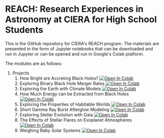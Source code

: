 # REACH: Research Experiences in Astronomy at CIERA for High School Students

This is the GitHub repository for CIERA's REACH program. The materials are presented in the form of Jupyter notebooks that can be downloaded and run in Jupyter or can be opened and run in Google's Colab platform.

The modules are as follows:

1. Projects
    1. How Bright are Accreting Black Holes? <a href="https://colab.research.google.com/github/psheehan/CIERA-HS-Program/blob/master/Projects/AccretingBlackHoles/AccretingBlackHoles.ipynb" target="_parent"><img src="https://colab.research.google.com/assets/colab-badge.svg" alt="Open In Colab"/></a>
    2. Exploring Binary Black Hole Merger Rates <a href="https://colab.research.google.com/github/psheehan/CIERA-HS-Program/blob/master/Projects/BinaryBlackHoleMergers/BinaryBlackHoleMergers.ipynb" target="_parent"><img src="https://colab.research.google.com/assets/colab-badge.svg" alt="Open In Colab"/></a>
    3. Exploring the Earth with Climate Models <a href="https://colab.research.google.com/github/psheehan/CIERA-HS-Program/blob/master/Projects/EarthsClimateModel/EarthsClimateModel.ipynb" target="_parent"><img src="https://colab.research.google.com/assets/colab-badge.svg" alt="Open In Colab"/></a>
    4. How Much Energy can be Extracted from Black Holes <a href="https://colab.research.google.com/github/psheehan/CIERA-HS-Program/blob/master/Projects/ExtractingEnergyFromBlackHoles/ExtractingEnergyFromBlackHoles.ipynb" target="_parent"><img src="https://colab.research.google.com/assets/colab-badge.svg" alt="Open In Colab"/></a>
    5. Exploring the Properties of Habitable Worlds <a href="https://colab.research.google.com/github/psheehan/CIERA-HS-Program/blob/master/Projects/HabitableWorlds/HabitableWorlds.ipynb" target="_parent"><img src="https://colab.research.google.com/assets/colab-badge.svg" alt="Open In Colab"/></a>
    6. Short Gamma Ray Burst Afterglow Modeling <a href="https://colab.research.google.com/github/psheehan/CIERA-HS-Program/blob/master/Projects/SGRB-AfterglowModeling/SGRB-AfterglowModeling.ipynb" target="_parent"><img src="https://colab.research.google.com/assets/colab-badge.svg" alt="Open In Colab"/></a>
    7. Exploring Stellar Evolution with Gaia <a href="https://colab.research.google.com/github/psheehan/CIERA-HS-Program/blob/master/Projects/StellarEvolutionWithGaia/StellarEvolutionWithGaia.ipynb" target="_parent"><img src="https://colab.research.google.com/assets/colab-badge.svg" alt="Open In Colab"/></a>
    8. The Effects of Stellar Flares on Exoplanet Atmospheres <a href="https://colab.research.google.com/github/psheehan/CIERA-HS-Program/blob/master/Projects/StellarFlares+Exoplanets/StellarFlares+Exoplanets.ipynb" target="_parent"><img src="https://colab.research.google.com/assets/colab-badge.svg" alt="Open In Colab"/></a>
    9. Weighing Baby Solar Systems <a href="https://colab.research.google.com/github/psheehan/CIERA-HS-Program/blob/master/Projects/WeighingBabySolarSystems/WeighingBabySolarSystems.ipynb" target="_parent"><img src="https://colab.research.google.com/assets/colab-badge.svg" alt="Open In Colab"/></a>
